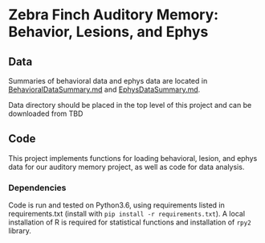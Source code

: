 # Zebra Finch Auditory Memory: Behavior, Lesions, and Ephys

## Data

Summaries of behavioral data and ephys data are located in [BehavioralDataSummary.md](BehavioralDataSummary.md) and [EphysDataSummary.md]( EphysDataSummary.md).

Data directory should be placed in the top level of this project and can be downloaded from TBD

## Code

This project implements functions for loading behavioral, lesion, and ephys data for our auditory memory project, as well as code for data analysis.

### Dependencies

Code is run and tested on Python3.6, using requirements listed in requirements.txt (install with `pip install -r requirements.txt`). A local installation of R is required for statistical functions and installation of `rpy2` library.
